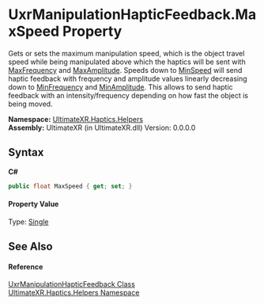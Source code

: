 # UxrManipulationHapticFeedback.MaxSpeed Property 
 

Gets or sets the maximum manipulation speed, which is the object travel speed while being manipulated above which the haptics will be sent with <a href="P_UltimateXR_Haptics_Helpers_UxrManipulationHapticFeedback_MaxFrequency">MaxFrequency</a> and <a href="P_UltimateXR_Haptics_Helpers_UxrManipulationHapticFeedback_MaxAmplitude">MaxAmplitude</a>. Speeds down to <a href="P_UltimateXR_Haptics_Helpers_UxrManipulationHapticFeedback_MinSpeed">MinSpeed</a> will send haptic feedback with frequency and amplitude values linearly decreasing down to <a href="P_UltimateXR_Haptics_Helpers_UxrManipulationHapticFeedback_MinFrequency">MinFrequency</a> and <a href="P_UltimateXR_Haptics_Helpers_UxrManipulationHapticFeedback_MinAmplitude">MinAmplitude</a>. This allows to send haptic feedback with an intensity/frequency depending on how fast the object is being moved.

**Namespace:**&nbsp;<a href="N_UltimateXR_Haptics_Helpers">UltimateXR.Haptics.Helpers</a><br />**Assembly:**&nbsp;UltimateXR (in UltimateXR.dll) Version: 0.0.0.0

## Syntax

**C#**<br />
``` C#
public float MaxSpeed { get; set; }
```


#### Property Value
Type: <a href="https://docs.microsoft.com/dotnet/api/system.single" target="_blank" rel="noopener noreferrer">Single</a>

## See Also


#### Reference
<a href="T_UltimateXR_Haptics_Helpers_UxrManipulationHapticFeedback">UxrManipulationHapticFeedback Class</a><br /><a href="N_UltimateXR_Haptics_Helpers">UltimateXR.Haptics.Helpers Namespace</a><br />